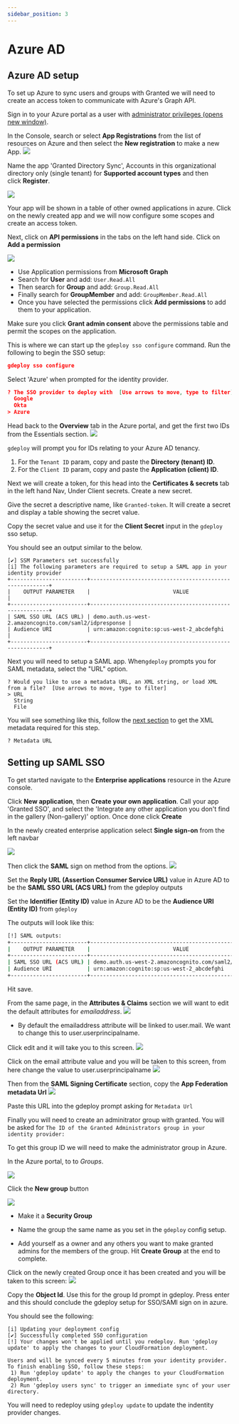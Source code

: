 ```yaml
---
sidebar_position: 3
---
```


# Azure AD

## Azure AD setup

To set up Azure to sync users and groups with Granted we will need to create an access token to communicate with Azure's Graph API.

Sign in to your Azure portal as a user with [administrator privileges (opens new window)](https://portal.azure.com).

In the Console, search or select **App Registrations** from the list of resources on Azure and then select the **New registration** to make a new App.
![](/img/sso/azure/app-registrations.png)


Name the app 'Granted Directory Sync', Accounts in this organizational directory only (single tenant) for **Supported account types** and then click **Register**.

![](/img/sso/azure/registernew.png)

Your app will be shown in a table of other owned applications in azure. Click on the newly created app and we will now configure some scopes and create an access token.

Next, click on **API permissions** in the tabs on the left hand side. Click on **Add a permission**

![](/img/sso/azure/perms.png)

- Use Application permissions from **Microsoft Graph**
- Search for **User** and add: `User.Read.All`
- Then search for **Group** and add: `Group.Read.All`
- Finally search for **GroupMember** and add: `GroupMember.Read.All`
- Once you have selected the permissions click **Add permissions** to add them to your application.

Make sure you click **Grant admin consent** above the permissions table and permit the scopes on the application.

This is where we can start up the `gdeploy sso configure` command. Run the following to begin the SSO setup:

```json
gdeploy sso configure
```

Select 'Azure' when prompted for the identity provider.

```json
? The SSO provider to deploy with  [Use arrows to move, type to filter]
  Google
  Okta
> Azure
```

Head back to the **Overview** tab in the Azure portal, and get the first two IDs from the Essentials section.
![](/img/sso/azure/new.png)

`gdeploy` will prompt you for IDs relating to your Azure AD tenancy.

1. For the `Tenant ID` param, copy and paste the **Directory (tenant) ID**.
2. For the `Client ID` param, copy and paste the **Application (client) ID**.

Next we will create a token, for this head into the **Certificates & secrets** tab in the left hand Nav, Under Client secrets. Create a new secret.

Give the secret a descriptive name, like `Granted-token`. It will create a secret and display a table showing the secret value.

Copy the secret value and use it for the **Client Secret** input in the `gdeploy` sso setup.

You should see an output similar to the below.

```
[✔] SSM Parameters set successfully
[i] The following parameters are required to setup a SAML app in your identity provider
+------------------------+---------------------------------------------------------+
|    OUTPUT PARAMETER    |                          VALUE                          |
+------------------------+---------------------------------------------------------+
| SAML SSO URL (ACS URL) | demo.auth.us-west-2.amazoncognito.com/saml2/idpresponse |
| Audience URI           | urn:amazon:cognito:sp:us-west-2_abcdefghi               |
+------------------------+---------------------------------------------------------+
```

Next you will need to setup a SAML app. When`gdeploy` prompts you for SAML metadata, select the "URL" option.

```
? Would you like to use a metadata URL, an XML string, or load XML from a file?  [Use arrows to move, type to filter]
> URL
  String
  File
```

You will see something like this, follow the [next section](#setting-up-saml-sso) to get the XML metadata required for this step.

```
? Metadata URL
```

## Setting up SAML SSO

To get started navigate to the **Enterprise applications** resource in the Azure console.

Click **New application**, then **Create your own application**. Call your app 'Granted SSO', and select the 'Integrate any other application you don't find in the gallery (Non-gallery)' option. Once done click **Create**

In the newly created enterprise application select **Single sign-on** from the left navbar

![](/img/sso/azure/SAML.png)

Then click the **SAML** sign on method from the options.
![](/img/sso/azure/SAML-conf.png)


Set the **Reply URL (Assertion Consumer Service URL)** value in Azure AD to be the **SAML SSO URL (ACS URL)** from the gdeploy outputs

Set the **Identifier (Entity ID)** value in Azure AD to be the **Audience URI (Entity ID)** from `gdeploy`

The outputs will look like this:

```bash
[!] SAML outputs:
+------------------------+---------------------------------------------------------+
|    OUTPUT PARAMETER    |                          VALUE                          |
+------------------------+---------------------------------------------------------+
| SAML SSO URL (ACS URL) | demo.auth.us-west-2.amazoncognito.com/saml2/idpresponse |
| Audience URI           | urn:amazon:cognito:sp:us-west-2_abcdefghi               |
+------------------------+---------------------------------------------------------+
```

Hit save.

From the same page, in the **Attributes & Claims** section we will want to edit the default attributes for *emailaddress*.
![](/img/sso/azure/attributes.png)
- By default the emailaddress attribute will be linked to user.mail. We want to change this to user.userprincipalname.

Click edit and it will take you to this screen.
![](/img/sso/azure/claims.png)

Click on the email attribute value and you will be taken to this screen, from here change the value to user.userprincipalname
![](/img/sso/azure/edit-claim.png)

Then from the **SAML Signing Certificate** section, copy the **App Federation metadata Url**
![](/img/sso/azure/saml-url.png)

Paste this URL into the gdeploy prompt asking for `Metadata Url`

Finally you will need to create an adminitrator group with granted. You will be asked for `The ID of the Granted Administrators group in your identity provider:` 


To get this group ID we will need to make the administrator group in Azure.

In the Azure portal, to to *Groups*.

![](/img/sso/azure/groups.png)

Click the **New group** button

![](/img/sso/azure/new-group.png)
- Make it a **Security Group**
- Name the group the same name as you set in the `gdeploy` config setup.

- Add yourself as a owner and any others you want to make granted admins for the members of the group.
Hit **Create Group** at the end to complete.

Click on the newly created Group once it has been created and you will be taken to this screen: 
![](/img/sso/azure/created-group.png)


Copy the **Object Id**. Use this for the group Id prompt in gdeploy.
Press enter and this should conclude the gdeploy setup for SSO/SAMl sign on in azure.

You should see the following:
```
[i] Updating your deployment config
[✔] Successfully completed SSO configuration
[!] Your changes won't be applied until you redeploy. Run 'gdeploy update' to apply the changes to your CloudFormation deployment.

Users and will be synced every 5 minutes from your identity provider. To finish enabling SSO, follow these steps:
 1) Run 'gdeploy update' to apply the changes to your CloudFormation deployment.
 2) Run 'gdeploy users sync' to trigger an immediate sync of your user directory.
```
You will need to redeploy using `gdeploy update` to update the indentity provider changes.
